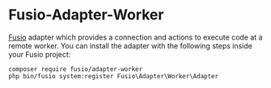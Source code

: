 Fusio-Adapter-Worker
=====

[Fusio] adapter which provides a connection and actions to execute code at a remote worker.
You can install the adapter with the following steps inside your Fusio project:

    composer require fusio/adapter-worker
    php bin/fusio system:register Fusio\Adapter\Worker\Adapter

[Fusio]: https://www.fusio-project.org/
